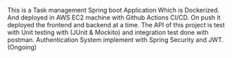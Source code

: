 This is a Task management Spring boot Application Which is Dockerized. And deployed in AWS EC2 machine with Github Actions CI/CD. 
On push it deployed the frontend and backend at a time.
The API of this project is test with Unit testing with (JUnit & Mockito) and integration test done with postman.
Authentication System implement with Spring Security and JWT. (Ongoing)
